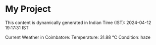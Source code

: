 # My Project

This content is dynamically generated in Indian Time (IST): 2024-04-12 19:17:31 IST


Current Weather in Coimbatore:
Temperature: 31.88 °C
Condition: haze
